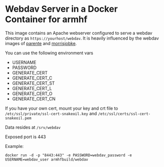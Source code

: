 # Webdav Server in a Docker Container for armhf

This image contains an Apache webserver configured to serve a webdav directory as `https://yourhost/webdav`. It is heavily influenced by the webdav images of [parente](https://hub.docker.com/r/parente/webdav/) and [morrisjobke](https://hub.docker.com/r/morrisjobke/webdav/).

You can use the following environment vars
 - USERNAME
 - PASSWORD
 - GENERATE_CERT
 - GENERATE_CERT_C
 - GENERATE_CERT_ST
 - GENERATE_CERT_L
 - GENERATE_CERT_O
 - GENERATE_CERT_CN

If you have your own cert, mount your key and crt file to `/etc/ssl/private/ssl-cert-snakeoil.key` and `/etc/ssl/certs/ssl-cert-snakeoil.pem`

Data resides at `/srv/webdav`

Exposed port is 443

Example: 
```
docker run -d -p "8443:443" -e PASSWORD=webdav_password -e USERNAME=webdav_user armhfbuild/webdav
```

